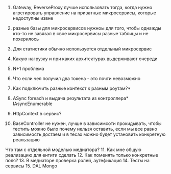 1. Gateway, ReverseProxy лучше использовать тогда, когда нужно агрегировать управление на приватные микросервисы, которые недоступны извне

2. разные базы для микросервисов нужноы для того, чтобы однажды кто-то не завязал в свое микросервисы разные таблицы и не похерилось

3. Для статистики обычно используется отдельный микросервис

4. Какую нагрузку и при каких архитектурах выдерживают очереди

5. N+1 проблема

6. Что если чел получил два токена - это почти невозможно

7. Как подключить разные контекст к разным роутам?*

8. ASync foreach и выдача результата из контроллера*
IAsyncEnumerable

9. HttpContext в сервис?

10. BaseController не нужен, лучше в зависимсоти прокидывать, чтобы тестить можно было
почему нельзя оставить, если мы все равно зависимость достаем и в тесах можно будет установить конкретную реальзацию

Что там с отдельной моделью медиатора?
11. Как мне общую реализацию для ентити сделать
12. Как поменять только конкретные поля?
13. В медиаторе проверка ролей, аутефикация
14. Тесты на сервисы
15. DAL Mongo